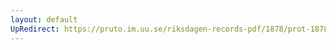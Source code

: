 ```yaml
---
layout: default
UpRedirect: https://pruto.im.uu.se/riksdagen-records-pdf/1878/prot-1878--ak--007/prot-1878--ak--007_000.pdf
---
```

